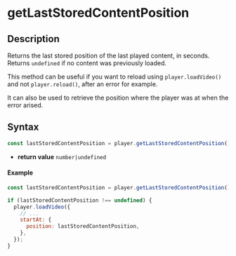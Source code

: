 # getLastStoredContentPosition

## Description

Returns the last stored position of the last played content, in seconds.
Returns `undefined` if no content was previously loaded.

This method can be useful if you want to reload using `player.loadVideo()` and not
`player.reload()`, after an error for example.

It can also be used to retrieve the position where the player was at when the error arised.

## Syntax

```js
const lastStoredContentPosition = player.getLastStoredContentPosition();
```

- **return value** `number|undefined`

#### Example

```js
const lastStoredContentPosition = player.getLastStoredContentPosition();

if (lastStoredContentPosition !== undefined) {
  player.loadVideo({
    // ...
    startAt: {
      position: lastStoredContentPosition,
    },
  });
}
```
